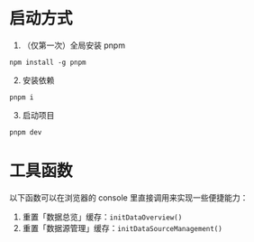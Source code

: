 # 启动方式

1. （仅第一次）全局安装 pnpm

```shell
npm install -g pnpm
```

2. 安装依赖

```shell
pnpm i
```

3. 启动项目

```shell
pnpm dev
```

# 工具函数

以下函数可以在浏览器的 console 里直接调用来实现一些便捷能力：

1. 重置「数据总览」缓存：`initDataOverview()`
2. 重置「数据源管理」缓存：`initDataSourceManagement()`